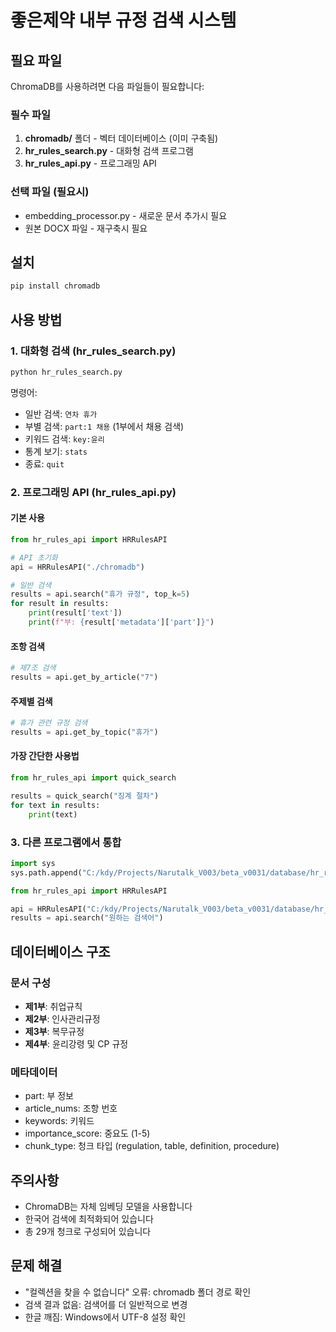 # 좋은제약 내부 규정 검색 시스템

## 필요 파일
ChromaDB를 사용하려면 다음 파일들이 필요합니다:

### 필수 파일
1. **chromadb/** 폴더 - 벡터 데이터베이스 (이미 구축됨)
2. **hr_rules_search.py** - 대화형 검색 프로그램
3. **hr_rules_api.py** - 프로그래밍 API

### 선택 파일 (필요시)
- embedding_processor.py - 새로운 문서 추가시 필요
- 원본 DOCX 파일 - 재구축시 필요

## 설치
```bash
pip install chromadb
```

## 사용 방법

### 1. 대화형 검색 (hr_rules_search.py)
```bash
python hr_rules_search.py
```

명령어:
- 일반 검색: `연차 휴가`
- 부별 검색: `part:1 채용` (1부에서 채용 검색)
- 키워드 검색: `key:윤리`
- 통계 보기: `stats`
- 종료: `quit`

### 2. 프로그래밍 API (hr_rules_api.py)

#### 기본 사용
```python
from hr_rules_api import HRRulesAPI

# API 초기화
api = HRRulesAPI("./chromadb")

# 일반 검색
results = api.search("휴가 규정", top_k=5)
for result in results:
    print(result['text'])
    print(f"부: {result['metadata']['part']}")
```

#### 조항 검색
```python
# 제7조 검색
results = api.get_by_article("7")
```

#### 주제별 검색
```python
# 휴가 관련 규정 검색
results = api.get_by_topic("휴가")
```

#### 가장 간단한 사용법
```python
from hr_rules_api import quick_search

results = quick_search("징계 절차")
for text in results:
    print(text)
```

### 3. 다른 프로그램에서 통합
```python
import sys
sys.path.append("C:/kdy/Projects/Narutalk_V003/beta_v0031/database/hr_rules_db")

from hr_rules_api import HRRulesAPI

api = HRRulesAPI("C:/kdy/Projects/Narutalk_V003/beta_v0031/database/hr_rules_db/chromadb")
results = api.search("원하는 검색어")
```

## 데이터베이스 구조

### 문서 구성
- **제1부**: 취업규칙
- **제2부**: 인사관리규정
- **제3부**: 복무규정
- **제4부**: 윤리강령 및 CP 규정

### 메타데이터
- part: 부 정보
- article_nums: 조항 번호
- keywords: 키워드
- importance_score: 중요도 (1-5)
- chunk_type: 청크 타입 (regulation, table, definition, procedure)

## 주의사항
- ChromaDB는 자체 임베딩 모델을 사용합니다
- 한국어 검색에 최적화되어 있습니다
- 총 29개 청크로 구성되어 있습니다

## 문제 해결
- "컬렉션을 찾을 수 없습니다" 오류: chromadb 폴더 경로 확인
- 검색 결과 없음: 검색어를 더 일반적으로 변경
- 한글 깨짐: Windows에서 UTF-8 설정 확인